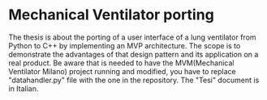 # Mechanical Ventilator porting
The thesis is about the porting of a user interface of a lung ventilator from Python to C++ by implementing an MVP architecture. The scope is to demonstrate the advantages of that design pattern and its application on a real product.
Be aware that is needed to have the MVM(Mechanical Ventilator Milano) project running and modified, you have to replace "datahandler.py" file with the one in the repository.
The "Tesi" document is in Italian.
